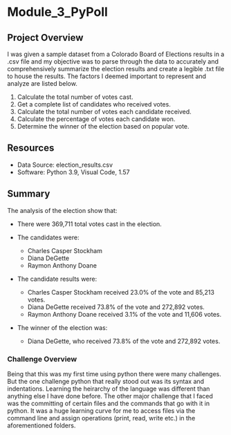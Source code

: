 # Module_3_PyPoll

## Project Overview
I was given a sample dataset from a Colorado Board of Elections results in a .csv file and my objective was to parse through the data to accurately and comprehensively summarize the election results and create a legible .txt file to house the results. The factors I deemed important to represent and analyze are listed below.

  1. Calculate the total number of votes cast.
  2. Get a complete list of candidates who received votes.
  3. Calculate the total number of votes each candidate received.
  4. Calculate the percentage of votes each candidate won.
  5. Determine the winner of the election based on popular vote.

## Resources
- Data Source: election_results.csv
- Software: Python 3.9, Visual Code, 1.57

## Summary
The analysis of the election show that:

  - There were 369,711 total votes cast in the election.

  - The candidates were:
    - Charles Casper Stockham
    - Diana DeGette
    - Raymon Anthony Doane

  - The candidate results were:
    - Charles Casper Stockham received 23.0% of the vote and 85,213 votes.
    - Diana DeGette received 73.8% of the vote and 272,892 votes.
    - Raymon Anthony Doane received 3.1% of the vote and 11,606 votes.
  - The winner of the election was:
    - Diana DeGette, who received 73.8% of the vote and 272,892 votes.

### Challenge Overview
Being that this was my first time using python there were many challenges. But the one challenge python that really stood out was its syntax and indentations. Learning the heirarchy of the language was different than anything else I have done before. The other major challenge that I faced was the committing of certain files and the commands that go with it in python. It was a huge learning curve for me to access files via the command line and assign operations (print, read, write etc.) in the aforementioned folders.
